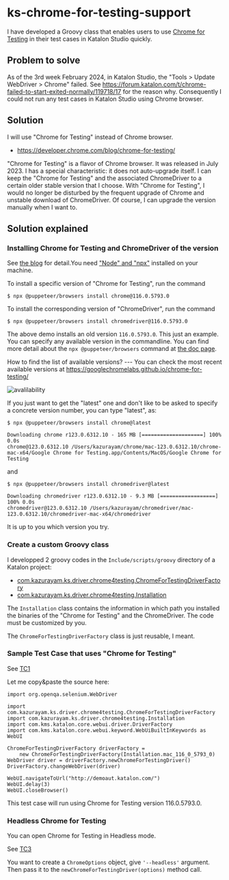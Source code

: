 # ks-chrome-for-testing-support

I have developed a Groovy class that enables users to use [Chrome for Testing](https://developer.chrome.com/blog/chrome-for-testing/) in their test cases in Katalon Studio quickly.

## Problem to solve

As of the 3rd week February 2024, in Katalon Studio, the "Tools > Update WebDriver > Chrome" failed. See https://forum.katalon.com/t/chrome-failed-to-start-exited-normally/119718/17 for the reason why. Consequently I could not run any test cases in Katalon Studio using Chrome browser.

## Solution

I will use "Chrome for Testing" instead of Chrome browser.

- https://developer.chrome.com/blog/chrome-for-testing/

"Chrome for Testing" is a flavor of Chrome browser. It was released in July 2023. I has a special characteristic: it does not auto-upgrade itself. I can keep the "Chrome for Testing" and the associated ChromeDriver to a certain older stable version that I choose. With "Chrome for Testing", I would no longer be disturbed by the frequent upgrade of Chrome and unstable download of ChromeDriver. Of course, I can upgrade the version manually when I want to.

## Solution explained

### Installing Chrome for Testing and ChromeDriver of the version

See [the blog](https://developer.chrome.com/blog/chrome-for-testing?lh=en#how_can_i_get_chrome_for_testing_binaries) for detail.You need ["Node" and "npx"](https://tubemint.com/install-nodejs-npm-npx-yarn/) installed on your machine.

To install a specific version of "Chrome for Testing", run the command

```
$ npx @puppeteer/browsers install chrome@116.0.5793.0
```

To install the corresponding version of "ChromeDriver", run the command

```
$ npx @puppeteer/browsers install chromedriver@116.0.5793.0
```

The above demo installs an old version `116.0.5793.0`. This just an example. You can specify any available version in the commandline. You can find more detail about the `npx @puppeteer/browsers` command at [the doc page](https://pptr.dev/browsers-api).

How to find the list of available versions? --- You can check the most recent available versions at https://googlechromelabs.github.io/chrome-for-testing/

![avalilability](https://kazurayam.github.io/ks-chrome-for-testing-support/images/availability.png)

If you just want to get the "latest" one and don't like to be asked to specify a concrete version number, you can type "latest", as:

```
$ npx @puppeteer/browsers install chrome@latest

Downloading chrome r123.0.6312.10 - 165 MB [====================] 100% 0.0s
chrome@123.0.6312.10 /Users/kazurayam/chrome/mac-123.0.6312.10/chrome-mac-x64/Google Chrome for Testing.app/Contents/MacOS/Google Chrome for Testing
```

and

```
$ npx @puppeteer/browsers install chromedriver@latest

Downloading chromedriver r123.0.6312.10 - 9.3 MB [==================] 100% 0.0s
chromedriver@123.0.6312.10 /Users/kazurayam/chromedriver/mac-123.0.6312.10/chromedriver-mac-x64/chromedriver
```

It is up to you which version you try.

### Create a custom Groovy class

I developped 2 groovy codes in the `Include/scripts/groovy` directory of a Katalon project:

- [com.kazurayam.ks.driver.chrome4testing.ChromeForTestingDriverFactory](https://github.com/kazurayam/ks-chrome-for-testing-support/blob/master/Include/scripts/groovy/com/kazurayam/ks/driver/chrome4testing/ChromeForTestingDriverFactory.groovy)
- [com.kazurayam.ks.driver.chrome4testing.Installation](https://github.com/kazurayam/ks-chrome-for-testing-support/blob/master/Include/scripts/groovy/com/kazurayam/ks/driver/chrome4testing/Installation.groovy)


The `Installation` class contains the information in which path you installed the binaries of the "Chrome for Testing" and the ChromeDriver. The code must be customized by you.

The `ChromeForTestingDriverFactory` class is just reusable, I meant.

### Sample Test Case that uses "Chrome for Testing"

See [TC1](https://github.com/kazurayam/ks-chrome-for-testing-support/blob/master/Scripts/TC1/Script1708343560671.groovy)

Let me copy&paste the source here:

```
import org.openqa.selenium.WebDriver

import com.kazurayam.ks.driver.chrome4testing.ChromeForTestingDriverFactory
import com.kazurayam.ks.driver.chrome4testing.Installation
import com.kms.katalon.core.webui.driver.DriverFactory
import com.kms.katalon.core.webui.keyword.WebUiBuiltInKeywords as WebUI

ChromeForTestingDriverFactory driverFactory =
    new ChromeForTestingDriverFactory(Installation.mac_116_0_5793_0)
WebDriver driver = driverFactory.newChromeForTestingDriver()
DriverFactory.changeWebDriver(driver)

WebUI.navigateToUrl("http://demoaut.katalon.com/")
WebUI.delay(3)
WebUI.closeBrowser()
```

This test case will run using Chrome for Testing version 116.0.5793.0.

### Headless Chrome for Testing

You can open Chrome for Testing in Headless mode.

See [TC3](https://github.com/kazurayam/ks-chrome-for-testing-support/blob/master/Scripts/TC3_headless/Script1708568445937.groovy)

You want to create a `ChromeOptions` object, give `'--headless'` argument. Then pass it to the `newChromeForTestingDriver(options)` method call.




